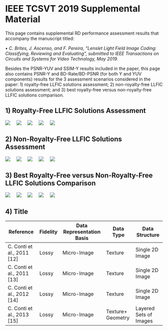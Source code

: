 # IEEE TCSVT 2019 Supplemental Material

<p>This page contains supplemental RD performance assessment results that accompany the manuscript titled:</p>
<p><em>•	C. Brites, J. Ascenso, and F. Pereira, “Lenslet Light Field Image Coding: Classifying, Reviewing and Evaluating”, submitted to IEEE Transactions on Circuits and Systems for Video Technology, May 2019.</em></p>

Besides the PSNR-YUV and SSIM-Y results included in the paper, this page also contains PSNR-Y and BD-Rate/BD-PSNR (for both Y and YUV components) results for the 3 assessment scenarios considered in the paper: 1) royalty-free LLFIC solutions assessment; 2) non-royalty-free LLFIC solutions assessment; and 3) best royalty-free versus non-royalty-free LLFIC solutions comparison.
  
## 1)	Royalty-Free LLFIC Solutions Assessment
![](/RD_Figures/Figure_1.png)
&nbsp;&nbsp;&nbsp;
![](/RD_Figures/Figure_2.png)
&nbsp;&nbsp;&nbsp;
![](/RD_Figures/Figure_3.png)
&nbsp;&nbsp;&nbsp;
![](/BD_Tables/Table_1.png)
&nbsp;&nbsp;&nbsp;
![](/BD_Tables/Table_2.png)
&nbsp;&nbsp;&nbsp;

## 2)	Non-Royalty-Free LLFIC Solutions Assessment
![](/RD_Figures/Figure_4.png)
&nbsp;&nbsp;&nbsp;
![](/RD_Figures/Figure_5.png)
&nbsp;&nbsp;&nbsp;
![](/RD_Figures/Figure_6.png)
&nbsp;&nbsp;&nbsp;
![](/BD_Tables/Table_3.png)
&nbsp;&nbsp;&nbsp;
![](/BD_Tables/Table_4.png)
&nbsp;&nbsp;&nbsp;

## 3)	Best Royalty-Free versus Non-Royalty-Free LLFIC Solutions Comparison
![](/RD_Figures/Figure_7.png)
&nbsp;&nbsp;&nbsp;
![](/RD_Figures/Figure_8.png)
&nbsp;&nbsp;&nbsp;
![](/RD_Figures/Figure_9.png)
&nbsp;&nbsp;&nbsp;
![](/BD_Tables/Table_5.png)
&nbsp;&nbsp;&nbsp;
![](/BD_Tables/Table_6.png)
&nbsp;&nbsp;&nbsp;

## 4) Title

| Reference                      | Fidelity | Data Representation Basis | Data Type          | Data Structure         |
|--------------------------------|----------|---------------------------|--------------------|------------------------|
| C\. Conti et al\., 2011 \[12\] | Lossy    | Micro\-Image              | Texture            | Single 2D Image        |
| C\. Conti et al\., 2011 \[13\] | Lossy    | Micro\-Image              | Texture            | Single 2D Image        |
| C\. Conti et al\., 2012 \[14\] | Lossy    | Micro\-Image              | Texture            | Single 2D Image        |
| C\. Conti et al\., 2013 \[15\] | Lossy    | Micro\-Image              | Texture\+ Geometry | Layered Sets of Images |
